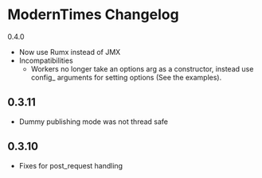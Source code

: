 ModernTimes Changelog
=====================

0.4.0

 - Now use Rumx instead of JMX
 - Incompatibilities
   - Workers no longer take an options arg as a constructor, instead use config_<access-type> arguments for setting
     options (See the examples).

0.3.11
-----

 - Dummy publishing mode was not thread safe

0.3.10
-----

 - Fixes for post_request handling

